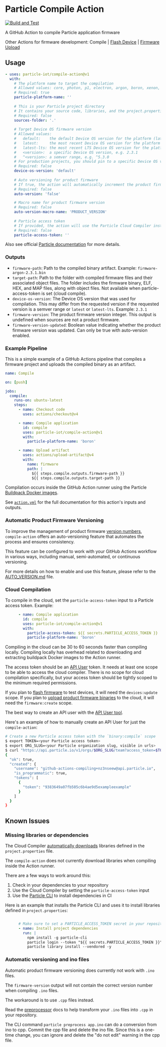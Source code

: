 # Particle Compile Action
[![Build and Test](https://github.com/particle-iot/compile-action/actions/workflows/test.yml/badge.svg)](https://github.com/particle-iot/compile-action/actions/workflows/test.yml)

A GitHub Action to compile Particle application firmware

Other Actions for firmware development: Compile | [Flash Device](https://github.com/particle-iot/flash-device-action) | [Firmware Upload](https://github.com/particle-iot/firmware-upload-action)

## Usage

```yaml
- uses: particle-iot/compile-action@v1
  with:
    # The platform name to target the compilation
    # Allowed values: core, photon, p1, electron, argon, boron, xenon, esomx, bsom, b5som, tracker, trackerm, p2, msom, electron2
    # Required: true
    particle-platform-name: ''
      
    # This is your Particle project directory
    # It contains your source code, libraries, and the project.properties file
    # Required: false
    sources-folder: '.'
      
    # Target Device OS firmware version
    # Allowed values:
    #   default:    the default Device OS version for the platform (latest LTS when available, otherwise latest)
    #   latest:     the most recent Device OS version for the platform
    #   latest-lts: the most recent LTS Device OS version for the platform
    #   <version>:  a specific Device OS version, e.g. 2.3.1
    #   ^<version>: a semver range, e.g. ^5.3.0
    # For production projects, you should pin to a specific Device OS version or semver range, e.g. ^4.0.0
    # Required: false
    device-os-version: 'default'
      
    # Auto versioning for product firmware
    # If true, the action will automatically increment the product firmware version. See AUTO_VERSION.md for more details.
    # Required: false
    auto-version: 'false'

    # Macro name for product firmware version
    # Required: false
    auto-version-macro-name: 'PRODUCT_VERSION'
    
    # Particle access token
    # If provided, the action will use the Particle Cloud Compiler instead of compiling within the GitHub Action runner
    # Required: false
    particle-access-token: ''
```

Also see official [Particle documentation](https://docs.particle.io/firmware/best-practices/github-actions/) for more details.

### Outputs

* `firmware-path`: Path to the compiled binary artifact. Example: `firmware-argon-2.3.1.bin`
* `target-path`: Path to the folder with compiled firmware files and their associated object files. The folder includes the firmware binary, ELF, HEX, and MAP files, along with object files. Not available when particle-access-token is set (cloud compile).
* `device-os-version`: The Device OS version that was used for compilation. This may differ from the requested version if the requested version is a semver range or `latest` or `latest-lts`. Example: `2.3.1`
* `firmware-version`: The product firmware version integer. This output is undefined when sources are not a product firmware.
* `firmware-version-updated`: Boolean value indicating whether the product firmware version was updated. Can only be true with auto-version enabled.

### Example Pipeline

This is a simple example of a GitHub Actions pipeline that compiles a firmware project and uploads the compiled binary as an artifact.

```yaml
name: Compile

on: [push]

jobs:
  compile:
    runs-on: ubuntu-latest
    steps:
      - name: Checkout code
        uses: actions/checkout@v4

      - name: Compile application
        id: compile
        uses: particle-iot/compile-action@v1
        with:
          particle-platform-name: 'boron'

      - name: Upload artifact
        uses: actions/upload-artifact@v4
        with:
          name: firmware
          path: |
            ${{ steps.compile.outputs.firmware-path }}
            ${{ steps.compile.outputs.target-path }}
```

Compilation occurs inside the GitHub Action runner using the Particle [Buildpack Docker images](https://github.com/particle-iot/firmware-buildpack-builder).

See [`action.yml`](action.yml) for the full documentation for this action's inputs and outputs.

### Automatic Product Firmware Versioning

To improve the management of product firmware [version numbers](https://docs.particle.io/reference/device-os/api/macros/product_version/), `compile-action` offers an auto-versioning feature that automates the process and ensures consistency.

This feature can be configured to work with your GitHub Actions workflow in various ways, including manual, semi-automated, or continuous versioning.

For more details on how to enable and use this feature, please refer to the [AUTO_VERSION.md](./AUTO_VERSION.md) file.

### Cloud Compilation

To compile in the cloud, set the `particle-access-token` input to a Particle access token. Example:

```yaml
      - name: Compile application
        id: compile
        uses: particle-iot/compile-action@v1
        with:
          particle-access-token: ${{ secrets.PARTICLE_ACCESS_TOKEN }}
          particle-platform-name: 'boron'
```

Compiling in the cloud can be 30 to 60 seconds faster than compiling locally. 
Compiling locally has overhead related to downloading and extracting buildpack Docker images to the Action runner.

The access token should be an [API User](https://docs.particle.io/getting-started/cloud/cloud-api/#api-users) token.
It needs at least one scope to be able to access the cloud compiler.
There is no scope for cloud compilation specifically, but your access token should be tightly scoped to the minimum required permissions.

If you plan to [flash firmware](https://github.com/particle-iot/flash-device-action) to test devices, it will need the `devices:update` scope.
If you plan to [upload product firmware binaries](https://github.com/particle-iot/firmware-upload-action) to the cloud, it will need the `firmware:create` scope.

The best way to create an API user with the [API User tool](https://docs.particle.io/getting-started/cloud/cloud-api/#api-users).

Here's an example of how to manually create an API User for just the `compile-action`:

```bash
# Create a new Particle access token with the `binary:compile` scope
$ export TOKEN=<your Particle access token>
$ export ORG_SLUG=<your Particle organization slug, visible in urls>
$ curl "https://api.particle.io/v1/orgs/$ORG_SLUG/team?access_token=$TOKEN" -H "Content-Type: application/json" -d '{ "friendly_name": "GitHub Actions Compiling", "scopes": [ "binary:compile" ] }'
{
  "ok": true,
  "created": {
    "username": "github-actions-compiling+nz3nseew@api.particle.io",
    "is_programmatic": true,
    "tokens": [
      {
        "token": "9383649a07fb505c6b4ae9d5exampleexample"
      }
    ]
  }
}
```


## Known Issues

### Missing libraries or dependencies

The Cloud Compiler [automatically downloads](https://docs.particle.io/firmware/best-practices/libraries/#cloud-vs-local-compiles)
libraries defined in the `project.properties` file. 

The `compile-action` does not currently download libraries when compiling inside the Action runner.

There are a few ways to work around this:
1. Check in your dependencies to your repository
1. Use the Cloud Compiler by setting the `particle-access-token` input
1. Use the [Particle CLI](https://docs.particle.io/tutorials/developer-tools/cli/) to install dependencies in CI

Here is an example that installs the Particle CLI and uses it to install libraries defined in `project.properties`:

```yaml

      # Make sure to set a PARTICLE_ACCESS_TOKEN secret in your repository
      - name: Install project dependencies
        run: |
          npm install -g particle-cli
          particle login --token "${{ secrets.PARTICLE_ACCESS_TOKEN }}"
          particle library install --vendored -y 
```

### Automatic versioning and ino files

Automatic product firmware versioning does currently not work with `.ino` files. 

The `firmware-version` output will not contain the correct version number when compiling `.ino` files.

The workaround is to use `.cpp` files instead.

Read the [preprocessor](https://docs.particle.io/reference/device-os/api/preprocessor/preprocessor/) docs
to help transform your `.ino` files into `.cpp` in your repository. 

The CLI command `particle preprocess app.ino` can do a conversion from ino to cpp. Commit the cpp file and delete the ino file. 
Since this is a one-time change, you can ignore and delete the "do not edit" warning in the cpp file.
